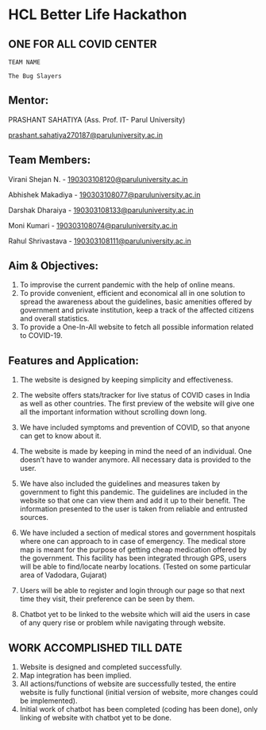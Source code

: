 # HCL Better Life Hackathon

## ONE FOR ALL COVID CENTER

```
TEAM NAME
```
```
The Bug Slayers
```

## Mentor:

PRASHANT SAHATIYA (Ass. Prof. IT- Parul University)

prashant.sahatiya270187@paruluniversity.ac.in

## Team Members:

Virani Shejan N. - 190303108120@paruluniversity.ac.in

Abhishek Makadiya - 190303108077@paruluniversity.ac.in

Darshak Dharaiya - 190303108133@paruluniversity.ac.in

Moni Kumari - 190303108074@paruluniversity.ac.in

Rahul Shrivastava - 190303108111@paruluniversity.ac.in


## Aim & Objectives:

1. To improvise the current pandemic with the help of online means.
2. To provide convenient, efficient and economical all in one solution to
    spread the awareness about the guidelines, basic amenities offered by
    government and private institution, keep a track of the affected citizens
    and overall statistics.
3. To provide a One-In-All website to fetch all possible information 
related to COVID-19.

## Features and Application:

1. The website is designed by keeping simplicity and effectiveness.
2. The website offers stats/tracker for live status of COVID cases in India
    as well as other countries. The first preview of the website will give
    one all the important information without scrolling down long.
3. We have included symptoms and prevention of COVID, so that anyone
    can get to know about it.

4. The website is made by keeping in mind the need of an individual. One
    doesn’t have to wander anymore. All necessary data is provided to the
    user.
5. We have also included the guidelines and measures taken by
    government to fight this pandemic. The guidelines are included in the
    website so that one can view them and add it up to their benefit. The
    information presented to the user is taken from reliable and entrusted
    sources.
6. We have included a section of medical stores and government
    hospitals where one can approach to in case of emergency. The
    medical store map is meant for the purpose of getting cheap
    medication offered by the government. This facility has been
    integrated through GPS, users will be able to find/locate nearby
    locations.
    (Tested on some particular area of Vadodara, Gujarat)
7. Users will be able to register and login through our page so that next
    time they visit, their preference can be seen by them.
8. Chatbot yet to be linked to the website which will aid the users in case
    of any query rise or problem while navigating through website.


## WORK ACCOMPLISHED TILL DATE

1. Website is designed and completed successfully.
2. Map integration has been implied.
3. All actions/functions of website are successfully tested, the entire
    website is fully functional (initial version of website, more changes
    could be implemented).
4. Initial work of chatbot has been completed (coding has been done),
    only linking of website with chatbot yet to be done.


